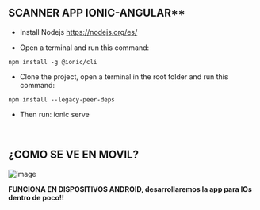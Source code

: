  ## SCANNER APP IONIC-ANGULAR**

- Install Nodejs https://nodejs.org/es/
  
  
- Open a terminal and run this command: 
```text  
npm install -g @ionic/cli
  ```
  
- Clone the project, open a terminal in the root folder and run this command:
  
```text  
npm install --legacy-peer-deps
  ```

  
- Then run: ionic serve

 
<br>

## **¿COMO SE VE EN MOVIL?**

![image](https://github.com/Isracraxcker/scanner-app/assets/133439166/973a0410-8789-47d6-88ff-33466330cf98)


  
**FUNCIONA EN DISPOSITIVOS ANDROID, desarrollaremos la app para IOs dentro de poco!!**
